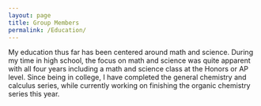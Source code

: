 ```yaml
---
layout: page
title: Group Members
permalink: /Education/
---
```

My education thus far has been centered around math and science. During my time in high school, the focus on math and science was quite apparent with all four years including a math and science class at the Honors or AP level. Since being in college, I have completed the general chemistry and calculus series, while currently working on finishing the organic chemistry series this year.
